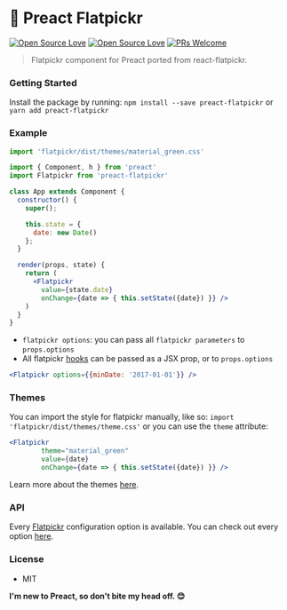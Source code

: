 # 📅 Preact Flatpickr

[![Open Source Love](https://badges.frapsoft.com/os/v1/open-source.svg?v=102)](https://github.com/ellerbrock/open-source-badge/)
[![Open Source Love](https://badges.frapsoft.com/os/mit/mit.svg?v=102)](https://github.com/ellerbrock/open-source-badge/)
[![PRs Welcome](https://img.shields.io/badge/PRs-welcome-brightgreen.svg?style=flat-square)](http://makeapullrequest.com)

> Flatpickr component for Preact ported from react-flatpickr.

### Getting Started
Install the package by running:
`npm install --save preact-flatpickr` or `yarn add preact-flatpickr`


### Example
```jsx
import 'flatpickr/dist/themes/material_green.css'

import { Component, h } from 'preact'
import Flatpickr from 'preact-flatpickr'

class App extends Component {
  constructor() {
    super();

    this.state = {
      date: new Date()
    };
  }

  render(props, state) {
    return (
      <Flatpickr
        value={state.date}
        onChange={date => { this.setState({date}) }} />
    )
  }
}
```
* `flatpickr options`: you can pass all `flatpickr parameters` to `props.options`
* All flatpickr [hooks](https://flatpickr.js.org/events/)  can be passed as a JSX prop, or to `props.options`

```jsx
<Flatpickr options={{minDate: '2017-01-01'}} />
```


### Themes
You can import the style for flatpickr manually, like so: `import 'flatpickr/dist/themes/theme.css'`
or you can use the `theme` attribute:
```jsx
<Flatpickr
        theme="material_green"
        value={date}
        onChange={date => { this.setState({date}) }} />
```

Learn more about the themes [here](https://flatpickr.js.org/themes/).


### API
Every [Flatpickr](https://flatpickr.js.org/) configuration option is available.
You can check out every option [here](https://flatpickr.js.org/options/).


### License
- MIT

**I'm new to Preact, so don't bite my head off. 😊**
